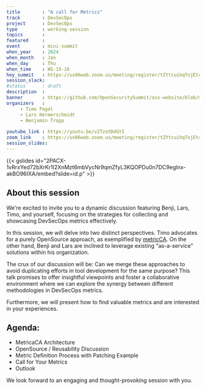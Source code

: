 ```yaml
---
title        : "A call for Metrics"
track        : DevSecOps
project      : DevSecOps
type         : working-session
topics       :
featured     :
event        : mini-summit
when_year    : 2024
when_month   : Jan
when_day     : Thu
when_time    : WS-15-16
hey_summit   : https://us06web.zoom.us/meeting/register/tZYtcuihqTojEtck3WS2FgOw7zQCjHiMuvde
session_slack:
#status      : draft
description  :
banner       : https://github.com/OpenSecuritySummit/oss-website/blob/main/content/sessions/2024/mini-summits/Jan/banners/A%20call%20for%20Metrics.jpeg?raw=true
organizers   :
     - Timo Pagel
     - Lars Hermerschmidt
     - Benjamin Trapp
     
youtube_link : https://youtu.be/v2TzotDdGYI
zoom_link    : https://us06web.zoom.us/meeting/register/tZYtcuihqTojEtck3WS2FgOw7zQCjHiMuvde
session_slides:
---
```

{{< gslides id="2PACX-1vRrxYed72bXrKr1I2XnMzt6mbVycNr9qmZfyL3KQOPDu0n7DC9eglnx-akBO96IXA/embed?slide=id.p" >}}

## About this session
We're excited to invite you to a dynamic discussion featuring Benji, Lars, Timo, and yourself, focusing on the strategies for collecting and showcasing DevSecOps metrics effectively.

In this session, we will delve into two distinct perspectives. Timo advocates for a purely OpenSource approach, as exemplified by [metricCA](https://github.com/devsecopsmaturitymodel/metricCA). On the other hand, Benji and Lars are inclined to leverage existing "as-a-service" solutions within his organization.

The crux of our discussion will be: Can we merge these approaches to avoid duplicating efforts in tool development for the same purpose? This talk promises to offer insightful viewpoints and foster a collaborative environment where we can explore the synergy between different methodologies in DevSecOps metrics.

Furthermore, we will present how to find valuable metrics and are interested in your experiences.

## Agenda:
- MetricaCA Architecture
- OpenSource / Reusability Discussion
- Metric Definition Process with Patching Example
- Call for Your Metrics
- Outlook

We look forward to an engaging and thought-provoking session with you.
